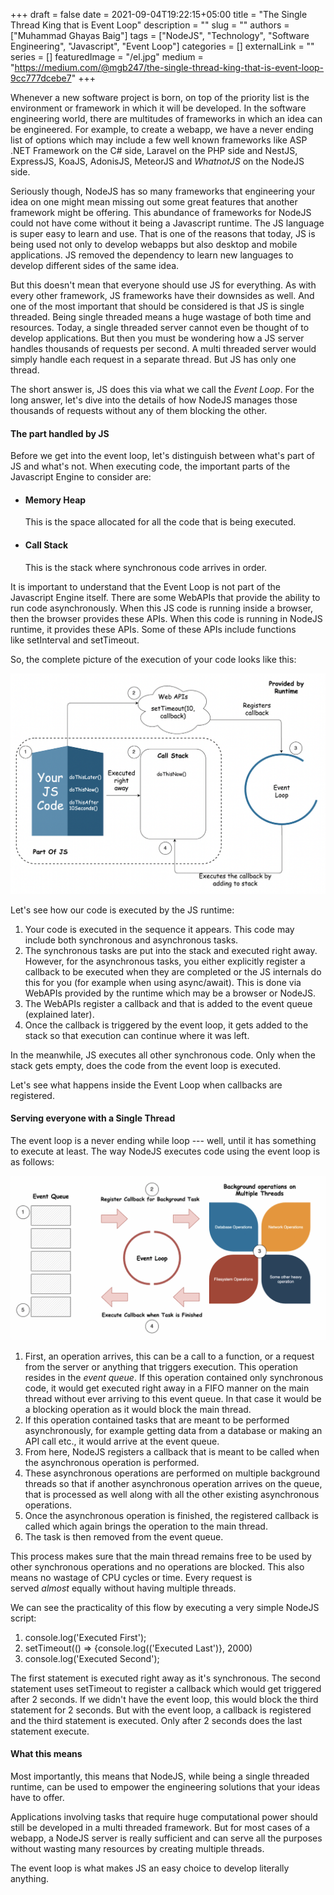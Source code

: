 +++ 
draft = false
date = 2021-09-04T19:22:15+05:00
title = "The Single Thread King that is Event Loop"
description = ""
slug = ""
authors = ["Muhammad Ghayas Baig"]
tags = ["NodeJS", "Technology", "Software Engineering", "Javascript", "Event Loop"]
categories = []
externalLink = ""
series = []
featuredImage = "/el.jpg"
medium = "https://medium.com/@mgb247/the-single-thread-king-that-is-event-loop-9cc777dcebe7"
+++

Whenever a new software project is born, on top of the priority list is the environment or framework in which it will be developed. In the software engineering world, there are multitudes of frameworks in which an idea can be engineered. For example, to create a webapp, we have a never ending list of options which may include a few well known frameworks like ASP .NET Framework on the C# side, Laravel on the PHP side and NestJS, ExpressJS, KoaJS, AdonisJS, MeteorJS and *WhatnotJS* on the NodeJS side.

Seriously though, NodeJS has so many frameworks that engineering your idea on one might mean missing out some great features that another framework might be offering. This abundance of frameworks for NodeJS could not have come without it being a Javascript runtime. The JS language is super easy to learn and use. That is one of the reasons that today, JS is being used not only to develop webapps but also desktop and mobile applications. JS removed the dependency to learn new languages to develop different sides of the same idea.

But this doesn't mean that everyone should use JS for everything. As with every other framework, JS frameworks have their downsides as well. And one of the most important that should be considered is that JS is single threaded. Being single threaded means a huge wastage of both time and resources. Today, a single threaded server cannot even be thought of to develop applications. But then you must be wondering how a JS server handles thousands of requests per second. A multi threaded server would simply handle each request in a separate thread. But JS has only one thread.

The short answer is, JS does this via what we call the *Event Loop*. For the long answer, let's dive into the details of how NodeJS manages those thousands of requests without any of them blocking the other.

#### The part handled by JS

Before we get into the event loop, let's distinguish between what's part of JS and what's not. When executing code, the important parts of the Javascript Engine to consider are:

-   #### Memory Heap
    This is the space allocated for all the code that is being executed.
-   #### Call Stack
    This is the stack where synchronous code arrives in order.

It is important to understand that the Event Loop is not part of the Javascript Engine itself. There are some WebAPIs that provide the ability to run code asynchronously. When this JS code is running inside a browser, then the browser provides these APIs. When this code is running in NodeJS runtime, it provides these APIs. Some of these APIs include functions like setInterval and setTimeout.

So, the complete picture of the execution of your code looks like this:

![](/el_js.png)

Let's see how our code is executed by the JS runtime:

1.  Your code is executed in the sequence it appears. This code may include both synchronous and asynchronous tasks.
2.  The synchronous tasks are put into the stack and executed right away. However, for the asynchronous tasks, you either explicitly register a callback to be executed when they are completed or the JS internals do this for you (for example when using async/await). This is done via WebAPIs provided by the runtime which may be a browser or NodeJS.
3.  The WebAPIs register a callback and that is added to the event queue (explained later).
4.  Once the callback is triggered by the event loop, it gets added to the stack so that execution can continue where it was left.

In the meanwhile, JS executes all other synchronous code. Only when the stack gets empty, does the code from the event loop is executed.

Let's see what happens inside the Event Loop when callbacks are registered.

#### Serving everyone with a Single Thread

The event loop is a never ending while loop --- well, until it has something to execute at least. The way NodeJS executes code using the event loop is as follows:

![](/el_el.png)

1.  First, an operation arrives, this can be a call to a function, or a request from the server or anything that triggers execution. This operation resides in the *event queue*. If this operation contained only synchronous code, it would get executed right away in a FIFO manner on the main thread without ever arriving to this event queue. In that case it would be a blocking operation as it would block the main thread.
2.  If this operation contained tasks that are meant to be performed asynchronously, for example getting data from a database or making an API call etc., it would arrive at the event queue.
3.  From here, NodeJS registers a callback that is meant to be called when the asynchronous operation is performed.
4.  These asynchronous operations are performed on multiple background threads so that if another asynchronous operation arrives on the queue, that is processed as well along with all the other existing asynchronous operations.
5.  Once the asynchronous operation is finished, the registered callback is called which again brings the operation to the main thread.
6.  The task is then removed from the event queue.

This process makes sure that the main thread remains free to be used by other synchronous operations and no operations are blocked. This also means no wastage of CPU cycles or time. Every request is served *almost* equally without having multiple threads.

We can see the practicality of this flow by executing a very simple NodeJS script:

1.  console.log('Executed First');
2.  setTimeout(() => {console.log(('Executed Last')}, 2000)
3.  console.log('Executed Second');

The first statement is executed right away as it's synchronous. The second statement uses setTimeout to register a callback which would get triggered after 2 seconds. If we didn't have the event loop, this would block the third statement for 2 seconds. But with the event loop, a callback is registered and the third statement is executed. Only after 2 seconds does the last statement execute.

#### What this means

Most importantly, this means that NodeJS, while being a single threaded runtime, can be used to empower the engineering solutions that your ideas have to offer.

Applications involving tasks that require huge computational power should still be developed in a multi threaded framework. But for most cases of a webapp, a NodeJS server is really sufficient and can serve all the purposes without wasting many resources by creating multiple threads.

The event loop is what makes JS an easy choice to develop literally anything.